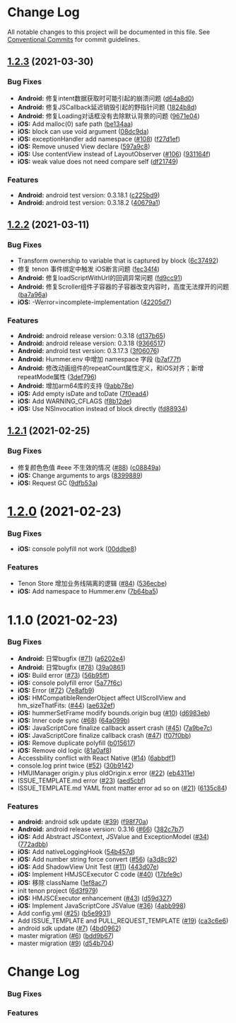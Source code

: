 # Change Log

All notable changes to this project will be documented in this file.
See [Conventional Commits](https://conventionalcommits.org) for commit guidelines.

## [1.2.3](https://github.com/didi/Hummer/compare/tenon_1.2.2...tenon_1.2.3) (2021-03-30)


### Bug Fixes

* **Android:** 修复intent数据获取时可能引起的崩溃问题 ([d64a8d0](https://github.com/didi/Hummer/commit/d64a8d00345b8cca24dc1d346a464a0f03e85f80))
* **Android:** 修复JSCallback延迟销毁引起的野指针问题 ([1824b8d](https://github.com/didi/Hummer/commit/1824b8d9eee068453d2a7ba605209438c4b013af))
* **Android:** 修复Loading对话框没有去除默认背景的问题 ([9671e04](https://github.com/didi/Hummer/commit/9671e04cb3ecd28c40a41a7bd65c2652032f04d9))
* **iOS:** Add malloc(0) safe path ([be134aa](https://github.com/didi/Hummer/commit/be134aab939eda193196e5cf3f9dbec409adbdea))
* **iOS:** block can use void argument ([08dc9da](https://github.com/didi/Hummer/commit/08dc9daf8dcc4fe2d3ecb6b91fbf1241f8a5d407))
* **iOS:** exceptionHandler add namespace ([#108](https://github.com/didi/Hummer/issues/108)) ([f27d1ef](https://github.com/didi/Hummer/commit/f27d1ef1be3ecf595e00dbea74821d3464bdb1af))
* **iOS:** Remove unused View declare ([597a9c8](https://github.com/didi/Hummer/commit/597a9c8c4c7aa46f3e6782cd2361239faef5098c))
* **iOS:** Use contentView instead of LayoutObserver ([#106](https://github.com/didi/Hummer/issues/106)) ([931164f](https://github.com/didi/Hummer/commit/931164fc7308b2eee625594928aad66de7a5bc9b))
* **iOS:** weak value does not need compare self ([df21749](https://github.com/didi/Hummer/commit/df217491120d0499bdaa497c49650c7da5af1fc0))


### Features

* **Android:** android test version: 0.3.18.1 ([c225bd9](https://github.com/didi/Hummer/commit/c225bd948bd43b97fbf290a93c4cd39255ae46ba))
* **Android:** android test version: 0.3.18.2 ([40679a1](https://github.com/didi/Hummer/commit/40679a14557a2fd09e71d2904bab1d16008812d4))





## [1.2.2](https://github.com/didi/Hummer/compare/tenon_1.2.1...tenon_1.2.2) (2021-03-11)


### Bug Fixes

* Transform ownership to variable that is captured by block ([6c37492](https://github.com/didi/Hummer/commit/6c37492cccb0093e850e655730d823ee9f75f563))
* 修复 tenon 事件绑定中触发 iOS断言问题 ([fec34f4](https://github.com/didi/Hummer/commit/fec34f400acb2557ef5703fe136fa2bbb36f951d))
* **Android:** 修复loadScriptWithUrl的回调异常问题 ([fd9cc91](https://github.com/didi/Hummer/commit/fd9cc91d2405bc5dac1f7afee92f4ef8ba6b1657))
* **Android:** 修复Scroller组件子容器的子容器改变内容时，高度无法撑开的问题 ([ba7a96a](https://github.com/didi/Hummer/commit/ba7a96a6fab2bce080bfa0b7d1792e12297660b5))
* **iOS:** -Werror=incomplete-implementation ([42205d7](https://github.com/didi/Hummer/commit/42205d7ca43bb2fa846a60e690ef0dd196078d46))


### Features

* **Android:** android release version: 0.3.18 ([d137b65](https://github.com/didi/Hummer/commit/d137b6521e00368e89a5588c16602a701337d022))
* **Android:** android release version: 0.3.18 ([9366517](https://github.com/didi/Hummer/commit/93665175d23c48778a93ee1676443a4a728c1a9e))
* **Android:** android test version: 0.3.17.3 ([3f06076](https://github.com/didi/Hummer/commit/3f06076954a2211d98ff7e3471c4460e00b81fe7))
* **Android:** Hummer.env 中增加 namespace 字段 ([b7af77f](https://github.com/didi/Hummer/commit/b7af77f8bdd18ad92e0d6dd7637499c06dc19cf2))
* **Android:** 修改动画组件的repeatCount属性定义，和iOS对齐；新增repeatMode属性 ([3def796](https://github.com/didi/Hummer/commit/3def796b0dc2c87fab8daec7d2c2104412f25b1f))
* **Android:** 增加arm64库的支持 ([9abb78e](https://github.com/didi/Hummer/commit/9abb78e699e02f39d06d05deb1575cee9c849f6e))
* **iOS:** Add empty isDate and toDate ([7f0ead4](https://github.com/didi/Hummer/commit/7f0ead4f859cba5cd6bfdce96fb5f6b3d1a4879a))
* **iOS:** Add WARNING_CFLAGS ([f8b12de](https://github.com/didi/Hummer/commit/f8b12de55faaa51a49668ae60d897716516ce32d))
* **iOS:** Use NSInvocation instead of block directly ([fd88934](https://github.com/didi/Hummer/commit/fd889343fb0815319b83e864a934cf46935e8167))





## [1.2.1](https://github.com/didi/Hummer/compare/tenon_1.2.0...tenon_1.2.1) (2021-02-25)


### Bug Fixes

* 修复颜色色值 #eee 不生效的情况 ([#88](https://github.com/didi/Hummer/issues/88)) ([c08849a](https://github.com/didi/Hummer/commit/c08849adb56fa29e639fd46c3909d25bc4c5af86))
* **iOS:** Change arguments to args ([8399889](https://github.com/didi/Hummer/commit/83998897f56d86f0eb56554a21145df91f6a319b))
* **iOS:** Request GC ([9dfb53a](https://github.com/didi/Hummer/commit/9dfb53a239c1cebb454574adbdf2632f852b09bc))





# [1.2.0](https://github.com/didi/Hummer/compare/tenon_1.1.0...tenon_1.2.0) (2021-02-23)


### Bug Fixes

* **iOS:** console polyfill not work ([00ddbe8](https://github.com/didi/Hummer/commit/00ddbe816d9adb8f3a376eb272060c07330eb553))


### Features

* Tenon Store 增加业务线隔离的逻辑 ([#84](https://github.com/didi/Hummer/issues/84)) ([536ecbe](https://github.com/didi/Hummer/commit/536ecbe2968b24caba07c5217a754444bc8dd49f))
* **iOS:** Add namespace to Hummer.env ([7b64ba5](https://github.com/didi/Hummer/commit/7b64ba549147217425eef7431de01d73e97aa542))





# 1.1.0 (2021-02-23)


### Bug Fixes

* **Android:** 日常bugfix ([#71](https://github.com/didi/Hummer/issues/71)) ([a6202e4](https://github.com/didi/Hummer/commit/a6202e416c10993dc2cc9c8d0148dc9e7ea8ae8e))
* **Android:** 日常bugfix ([#78](https://github.com/didi/Hummer/issues/78)) ([39a0861](https://github.com/didi/Hummer/commit/39a08619d443f62ed5e1e82131c6b1b541ab8b4b))
* **iOS:** Build error ([#73](https://github.com/didi/Hummer/issues/73)) ([56b95ff](https://github.com/didi/Hummer/commit/56b95ff404a6481080b8b3c29a942e8b8bb500db))
* **iOS:** console polyfill error ([5a77f6c](https://github.com/didi/Hummer/commit/5a77f6ce45da453b900b9d68c9fe33b99aeaf114))
* **iOS:** Error ([#72](https://github.com/didi/Hummer/issues/72)) ([7e8afb9](https://github.com/didi/Hummer/commit/7e8afb9616fdf28cb4bbdce6ea031a9257ef571b))
* **iOS:** HMCompatibleRenderObject affect UIScrollView and hm_sizeThatFits: ([#44](https://github.com/didi/Hummer/issues/44)) ([ae632ef](https://github.com/didi/Hummer/commit/ae632ef04ffb736d82fbba75cb4e54fcbb4a2644))
* **iOS:** hummerSetFrame modify bounds.origin bug ([#10](https://github.com/didi/Hummer/issues/10)) ([d6983eb](https://github.com/didi/Hummer/commit/d6983eb6a2a6f0baa57954b99bed91ffc2088fb3))
* **iOS:** Inner code sync ([#68](https://github.com/didi/Hummer/issues/68)) ([64a099b](https://github.com/didi/Hummer/commit/64a099bf0c313d931249698defca82c7469c657e))
* **iOS:** JavaScriptCore finalize callback assert crash ([#45](https://github.com/didi/Hummer/issues/45)) ([7a9be7c](https://github.com/didi/Hummer/commit/7a9be7c7468864642af9db4375f4930b9f8a9274))
* **iOS:** JavaScriptCore finalize callback crash ([#47](https://github.com/didi/Hummer/issues/47)) ([f07f0bb](https://github.com/didi/Hummer/commit/f07f0bb654a59e875a26c3fb8dbd988ddc88abff))
* **iOS:** Remove duplicate polyfill ([b015617](https://github.com/didi/Hummer/commit/b015617e44784718f4f351957f3d92c409a22870))
* **iOS:** Remove old logic ([81a0af8](https://github.com/didi/Hummer/commit/81a0af837f71d2a4e406c40da10e9ae35f56deae))
* Accessbility conflict with React Native ([#14](https://github.com/didi/Hummer/issues/14)) ([6abbdf1](https://github.com/didi/Hummer/commit/6abbdf16f43d3fbcbedb5e2780a9e32c97bea019))
* console.log print twice ([#52](https://github.com/didi/Hummer/issues/52)) ([30b9142](https://github.com/didi/Hummer/commit/30b9142d97f04dcd6eee8500f7e054a97027e629))
* HMUIManager origin.y plus oldOrigin.x error ([#22](https://github.com/didi/Hummer/issues/22)) ([eb4311e](https://github.com/didi/Hummer/commit/eb4311e8ecec194f8362cfab48340f94d9f0bfc5))
* ISSUE_TEMPLATE.md error ([#23](https://github.com/didi/Hummer/issues/23)) ([aed5cbf](https://github.com/didi/Hummer/commit/aed5cbf39069fe372773089230a6ee3179c70ea3))
* ISSUE_TEMPLATE.md YAML front matter error ad so on ([#21](https://github.com/didi/Hummer/issues/21)) ([6135c84](https://github.com/didi/Hummer/commit/6135c843573ced26fe4040b40b80fd78502063c9))


### Features

* **android:** android sdk update ([#39](https://github.com/didi/Hummer/issues/39)) ([f98f70a](https://github.com/didi/Hummer/commit/f98f70a9d264b4a95074567dfdbd4e9765fed5cd))
* **Android:** android release version: 0.3.16 ([#66](https://github.com/didi/Hummer/issues/66)) ([382c7b7](https://github.com/didi/Hummer/commit/382c7b7412e8c0d95f256d4c1e871bd7580cbf52))
* **iOS:** Add Abstract JSContext, JSValue and ExceptionModel ([#34](https://github.com/didi/Hummer/issues/34)) ([772adbb](https://github.com/didi/Hummer/commit/772adbbdd9cf6e6f4edea70e6fe8ab492d5d16e1))
* **iOS:** Add nativeLoggingHook ([54b457d](https://github.com/didi/Hummer/commit/54b457d13b748211a70b69061f001b6c09d323bb))
* **iOS:** Add number string force convert ([#56](https://github.com/didi/Hummer/issues/56)) ([a3d8c92](https://github.com/didi/Hummer/commit/a3d8c92ff781b47bb41bfff075aff84a539e22a5))
* **iOS:** Add ShadowView Unit Test ([#11](https://github.com/didi/Hummer/issues/11)) ([443d07e](https://github.com/didi/Hummer/commit/443d07e5bce70b40caa8b38d6f9fe80b5c2b35df))
* **iOS:** Implement HMJSCExecutor C code ([#40](https://github.com/didi/Hummer/issues/40)) ([17bfe9c](https://github.com/didi/Hummer/commit/17bfe9cdc0e3d61bcd89dffcecc640ce122b2a24))
* **iOS:** 移除 className ([1ef8ac7](https://github.com/didi/Hummer/commit/1ef8ac7b9c8baee848b4a67438607bb3b2666ec6))
* init tenon project ([6d3f979](https://github.com/didi/Hummer/commit/6d3f97983f4174dc1591e67cc1183862785d1ccc))
* **iOS:** HMJSCExecutor enhancement ([#43](https://github.com/didi/Hummer/issues/43)) ([d59d327](https://github.com/didi/Hummer/commit/d59d3273473c741c1fbd48890be30cded809426c))
* **iOS:** Implement JavaScriptCore JSValue ([#36](https://github.com/didi/Hummer/issues/36)) ([4abb998](https://github.com/didi/Hummer/commit/4abb9987770bf4f3592a278a8b03a7fba204c5fd))
* Add config.yml ([#25](https://github.com/didi/Hummer/issues/25)) ([b5e9931](https://github.com/didi/Hummer/commit/b5e99313fd84ba8cabb76d259ab87f88c9721c63))
* Add ISSUE_TEMPLATE and PULL_REQUEST_TEMPLATE ([#19](https://github.com/didi/Hummer/issues/19)) ([ca3c6e6](https://github.com/didi/Hummer/commit/ca3c6e6567277eb6bead73ebb6bc60897f302d17))
* android sdk update ([#7](https://github.com/didi/Hummer/issues/7)) ([4bd0962](https://github.com/didi/Hummer/commit/4bd09621083d488149c8da0813ea6556188eec4b))
* master migration ([#6](https://github.com/didi/Hummer/issues/6)) ([bdd9b67](https://github.com/didi/Hummer/commit/bdd9b676b2f32259e8c00762dc3ae1dd1525009e))
* master migration ([#9](https://github.com/didi/Hummer/issues/9)) ([d54b704](https://github.com/didi/Hummer/commit/d54b704447822a0109a02ae32428bb8218eeb61c))





# Change Log
### Bug Fixes

### Features

